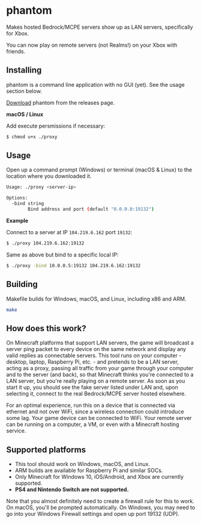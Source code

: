 # phantom

Makes hosted Bedrock/MCPE servers show up as LAN servers, specifically for Xbox.

You can now play on remote servers (not Realms!) on your Xbox with friends.

## Installing

phantom is a command line application with no GUI (yet). See the usage section below.

[Download](https://github.com/jhead/phantom/releases) phantom from the releases page.

**macOS / Linux**

Add execute persmissions if necessary:

```bash
$ chmod u+x ./proxy
```

## Usage

Open up a command prompt (Windows) or terminal (macOS & Linux) to the location where you downloaded it.

```bash
Usage: ./proxy <server-ip>

Options:
  -bind string
    	Bind address and port (default "0.0.0.0:19132")
```

**Example**

Connect to a server at IP `104.219.6.162` port `19132`:

```bash
$ ./proxy 104.219.6.162:19132
```

Same as above but bind to a specific local IP:

```bash
$ ./proxy -bind 10.0.0.5:19132 104.219.6.162:19132
```

## Building

Makefile builds for Windows, macOS, and Linux, including x86 and ARM.

```bash
make
```

## How does this work?

On Minecraft platforms that support LAN servers, the game will broadcast a
server ping packet to every device on the same network and display any valid
replies as connectable servers. This tool runs on your computer - desktop,
laptop, Raspberry Pi, etc. - and pretends to be a LAN server, acting as a proxy,
passing all traffic from your game through your computer and to the server
(and back), so that Minecraft thinks you're connected to a LAN server, but
you're really playing on a remote server. As soon as you start it up, you should
see the fake server listed under LAN and, upon selecting it, connect to the real
Bedrock/MCPE server hosted elsewhere.

For an optimal experience, run this on a device that is connected via ethernet
and not over WiFi, since a wireless connection could introduce some lag. Your
game device can be connected to WiFi. Your remote server can be running on a
computer, a VM, or even with a Minecraft hosting service.

## Supported platforms

- This tool should work on Windows, macOS, and Linux.
- ARM builds are available for Raspberry Pi and similar SOCs.
- Only Minecraft for Windows 10, iOS/Android, and Xbox are currently supported.
- **PS4 and Nintendo Switch are not supported.**

Note that you almost definitely need to create a firewall rule for this to work.
On macOS, you'll be prompted automatically. On Windows, you may need to go into
your Windows Firewall settings and open up port 19132 (UDP).

